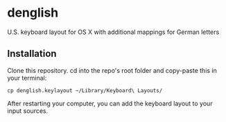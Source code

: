 # denglish
U.S. keyboard layout for OS X with additional mappings for German letters


## Installation
Clone this repository. cd into the repo's root folder and copy-paste this in your terminal:
``` shell
cp denglish.keylayout ~/Library/Keyboard\ Layouts/
```
After restarting your computer, you can add the keyboard layout to your input sources. 
